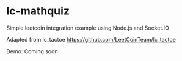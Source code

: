lc-mathquiz
=========

Simple leetcoin integration example using Node.js and Socket.IO

Adapted from lc_tactoe https://github.com/LeetCoinTeam/lc_tactoe

Demo:  Coming soon